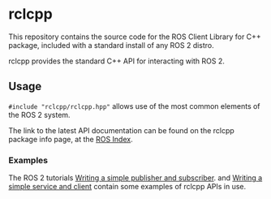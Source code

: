 # rclcpp

This repository contains the source code for the ROS Client Library for C++ package, included with a standard install of any ROS 2 distro.

rclcpp provides the standard C++ API for interacting with ROS 2.

## Usage

`#include "rclcpp/rclcpp.hpp"` allows use of the most common elements of the ROS 2 system.

The link to the latest API documentation can be found on the rclcpp package info page, at the [ROS Index](https://index.ros.org/p/rclcpp/).

### Examples

The ROS 2 tutorials [Writing a simple publisher and subscriber](https://docs.ros.org/en/rolling/Tutorials/Writing-A-Simple-Cpp-Publisher-And-Subscriber.html).
and [Writing a simple service and client](https://docs.ros.org/en/rolling/Tutorials/Writing-A-Simple-Cpp-Service-And-Client.html)
contain some examples of rclcpp APIs in use.
